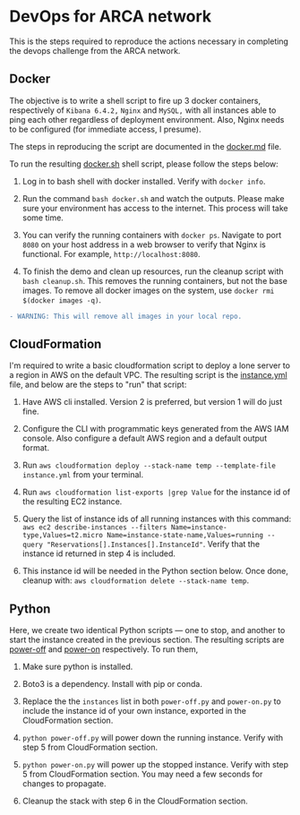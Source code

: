 # DevOps for ARCA network

This is the steps required to reproduce the actions necessary in completing the devops challenge from the ARCA network.

## Docker

The objective is to write a shell script to fire up 3 docker containers, respectively of `Kibana 6.4.2,` `Nginx` and `MySQL,` with all instances able to ping each other regardless of deployment environment. Also, Nginx needs to be configured (for immediate access, I presume).

The steps in reproducing the script are documented in the [docker.md](./docker.md) file. 

To run the resulting [docker.sh](./docker.sh) shell script, please follow the steps below:

1. Log in to bash shell with docker installed. Verify with `docker info`.

2. Run the command `bash docker.sh` and watch the outputs. Please make sure your environment has access to the internet. This process will take some time.

3. You can verify the running containers with `docker ps`. Navigate to port `8080` on your host address in a web browser to verify that Nginx is functional. For example, `http://localhost:8080`.

4. To finish the demo and clean up resources, run the cleanup script with `bash cleanup.sh`. This removes the running containers, but not the base images. To remove all docker images on the system, use `docker rmi $(docker images -q)`. 
```diff
- WARNING: This will remove all images in your local repo.
```

## CloudFormation

I'm required to write a basic cloudformation script to deploy a lone server to a region in AWS on the default VPC. The resulting script is the [instance.yml](./instance.yml) file, and below are the steps to "run" that script:

1. Have AWS cli installed. Version 2 is preferred, but version 1 will do just fine.

2. Configure the CLI with programmatic keys generated from the AWS IAM console. Also configure a default AWS region and a default output format.

3. Run `aws cloudformation deploy --stack-name temp --template-file instance.yml` from your terminal.

4. Run `aws cloudformation list-exports |grep Value` for the instance id of the resulting EC2 instance.

5. Query the list of instance ids of all running instances with this command:
`aws ec2 describe-instances --filters Name=instance-type,Values=t2.micro Name=instance-state-name,Values=running --query "Reservations[].Instances[].InstanceId"`. Verify that the instance id returned in step 4 is included.

6. This instance id will be needed in the Python section below. Once done, cleanup with:
`aws cloudformation delete --stack-name temp`.

## Python

Here, we create two identical Python scripts &mdash; one to stop, and another to start the instance created in the previous section. The resulting scripts are [power-off](./power-off) and [power-on](./power-on) respectively. To run them, 

1. Make sure python is installed.

2. Boto3 is a dependency. Install with pip or conda.

3. Replace the the `instances` list in both `power-off.py` and `power-on.py` to include the instance id of your own instance, exported in the CloudFormation section.

4. `python power-off.py` will power down the running instance. Verify with step 5 from CloudFormation section.

5. `python power-on.py` will power up the stopped instance. Verify with step 5 from CloudFormation section. You may need a few seconds for changes to propagate.

6. Cleanup the stack with step 6 in the CloudFormation section.
